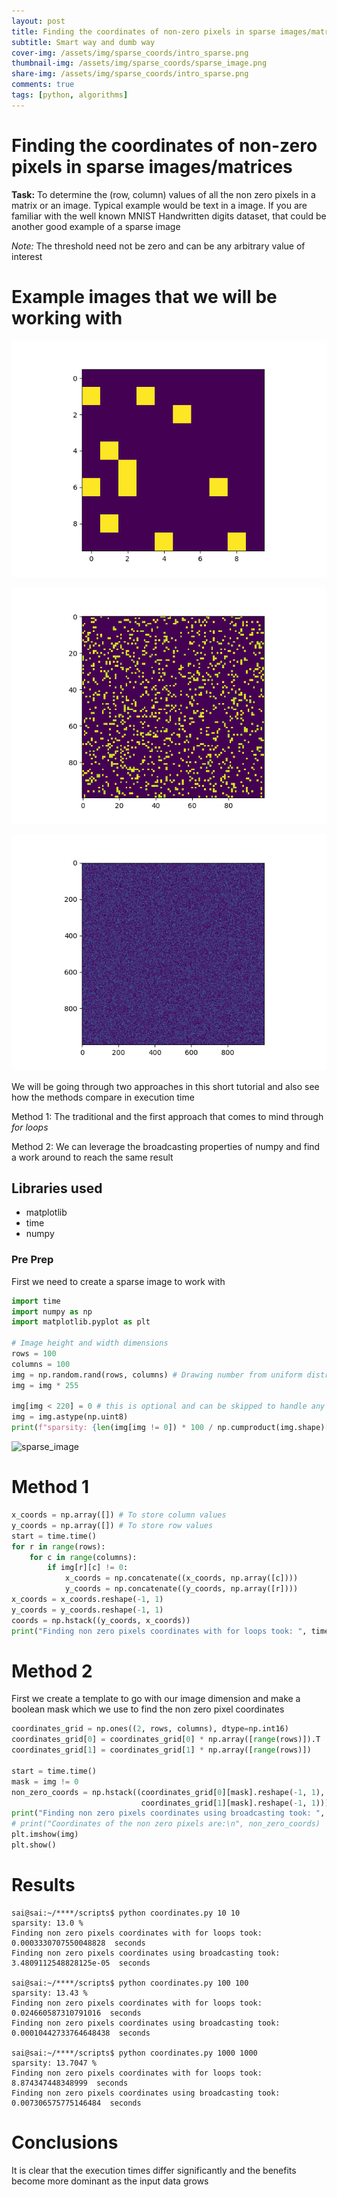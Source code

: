 ```yaml
---
layout: post
title: Finding the coordinates of non-zero pixels in sparse images/matrices
subtitle: Smart way and dumb way
cover-img: /assets/img/sparse_coords/intro_sparse.png
thumbnail-img: /assets/img/sparse_coords/sparse_image.png
share-img: /assets/img/sparse_coords/intro_sparse.png
comments: true
tags: [python, algorithms]
---
```


# Finding the coordinates of non-zero pixels in sparse images/matrices

__Task:__ To determine the (row, column) values of all the non zero pixels in a matrix or an image. Typical example
would be text in a image. If you are familiar with the well known MNIST Handwritten digits dataset, that could be 
another good example of a sparse image

_Note:_ The threshold need not be zero and can be any arbitrary value of interest

# Example images that we will be working with

![10x10 sparse image](../assets/img/sparse_coords/sparse_image.png)

![100x100 sparse image](../assets/img/sparse_coords/sparse_image_100.png)

![1000x1000 sparse image](../assets/img/sparse_coords/sparse_image_1000.png)

We will be going through two approaches in this short tutorial and also see how the methods compare in execution time

Method 1: The traditional and the first approach that comes to mind through _for loops_ 

Method 2: We can leverage the broadcasting properties of numpy and find a work around to reach the same result

## Libraries used
* matplotlib
* time
* numpy

### Pre Prep

First we need to create a sparse image to work with
```python
import time
import numpy as np
import matplotlib.pyplot as plt

# Image height and width dimensions
rows = 100
columns = 100
img = np.random.rand(rows, columns) # Drawing number from uniform distribution [0,1] to avoid negative values
img = img * 255

img[img < 220] = 0 # this is optional and can be skipped to handle any threshold other than 'non zero value' & 'zero'
img = img.astype(np.uint8)
print(f"sparsity: {len(img[img != 0]) * 100 / np.cumproduct(img.shape)[-1]} %")
```
![sparse_image]()
# Method 1

```python
x_coords = np.array([]) # To store column values
y_coords = np.array([]) # To store row values
start = time.time()
for r in range(rows):
    for c in range(columns):
        if img[r][c] != 0:
            x_coords = np.concatenate((x_coords, np.array([c])))
            y_coords = np.concatenate((y_coords, np.array([r])))
x_coords = x_coords.reshape(-1, 1)
y_coords = y_coords.reshape(-1, 1)
coords = np.hstack((y_coords, x_coords))
print("Finding non zero pixels coordinates with for loops took: ", time.time() - start, " seconds")
```

# Method 2
First we create a template to go with our image dimension and make a boolean mask which we use to find the 
non zero pixel coordinates
```python
coordinates_grid = np.ones((2, rows, columns), dtype=np.int16)
coordinates_grid[0] = coordinates_grid[0] * np.array([range(rows)]).T
coordinates_grid[1] = coordinates_grid[1] * np.array([range(rows)])

start = time.time()
mask = img != 0
non_zero_coords = np.hstack((coordinates_grid[0][mask].reshape(-1, 1),
                             coordinates_grid[1][mask].reshape(-1, 1)))
print("Finding non zero pixels coordinates using broadcasting took: ", time.time() - start, " seconds")
# print("Coordinates of the non zero pixels are:\n", non_zero_coords)
plt.imshow(img)
plt.show()
```

# Results
```
sai@sai:~/****/scripts$ python coordinates.py 10 10
sparsity: 13.0 %
Finding non zero pixels coordinates with for loops took:  0.0003330707550048828  seconds
Finding non zero pixels coordinates using broadcasting took:  3.4809112548828125e-05  seconds

sai@sai:~/****/scripts$ python coordinates.py 100 100
sparsity: 13.43 %
Finding non zero pixels coordinates with for loops took:  0.024660587310791016  seconds
Finding non zero pixels coordinates using broadcasting took:  0.00010442733764648438  seconds

sai@sai:~/****/scripts$ python coordinates.py 1000 1000
sparsity: 13.7047 %
Finding non zero pixels coordinates with for loops took:  8.874347448348999  seconds
Finding non zero pixels coordinates using broadcasting took:  0.007306575775146484  seconds
```

# Conclusions

It is clear that the execution times differ significantly and the benefits become more dominant as the input data grows
